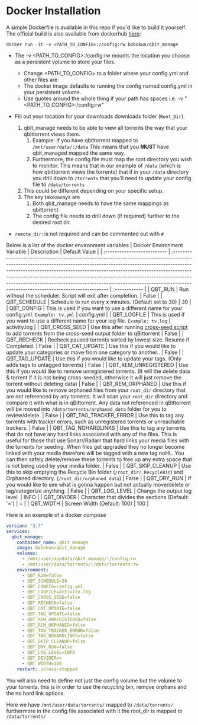 # Docker Installation

A simple Dockerfile is available in this repo if you'd like to build it yourself. The official build is also available from dockerhub [here](https://hub.docker.com/r/bobokun/qbit_manage): <br>

`docker run -it -v <PATH_TO_CONFIG>:/config:rw bobokun/qbit_manage`

* The -v <PATH_TO_CONFIG>:/config:rw mounts the location you choose as a persistent volume to store your files.
  * Change <PATH_TO_CONFIG> to a folder where your config.yml and other files are.
  * The docker image defaults to running the config named config.yml in your persistent volume.
  * Use quotes around the whole thing if your path has spaces i.e. -v "<PATH_TO_CONFIG>:/config:rw"

* Fill out your location for your downloads downloads folder (`Root_Dir`).
   1. qbit_manage needs to be able to view all torrents the way that your qbittorrent views them.
      1. Example: If you have qbittorrent mapped to `/mnt/user/data/:/data` This means that you **MUST** have qbit_managed mapped the same way.
      2. Furthermore, the config file must map the root directory you wish to monitor. This means that in our example of `/data` (which is how qbittorrent views the torrents) that if in your `/data` directory you drill down to `/torrents` that you'll need to update your config file to `/data/torrents`
   2. This could be different depending on your specific setup.
   3. The key takeaways are
      1. Both qbit_manage needs to have the same mappings as qbittorrent
      2. The config file needs to drill down (if required) further to the desired root dir.
* `remote_dir`: is not required and can be commented out with `#`

Below is a list of the docker environment variables
| Docker Environment Variable | Description                                                                                                                                                                                                                                                                                                                                                                                                                                                | Default Value |
| :-------------------------- | :--------------------------------------------------------------------------------------------------------------------------------------------------------------------------------------------------------------------------------------------------------------------------------------------------------------------------------------------------------------------------------------------------------------------------------------------------------- | :------------ |
| QBT_RUN                     | Run without the scheduler. Script will exit after completion.                                                                                                                                                                                                                                                                                                                                                                                              | False         |
| QBT_SCHEDULE                | Schedule to run every x minutes. (Default set to 30)                                                                                                                                                                                                                                                                                                                                                                                                       | 30            |
| QBT_CONFIG                  | This is used if you want to use a different name for your config.yml. `Example: tv.yml`                                                                                                                                                                                                                                                                                                                                                                    | config.yml    |
| QBT_LOGFILE                 | This is used if you want to use a different name for your log file. `Example: tv.log`                                                                                                                                                                                                                                                                                                                                                                      | activity.log  |
| QBT_CROSS_SEED              | Use this after running [cross-seed script](https://github.com/mmgoodnow/cross-seed) to add torrents from the cross-seed output folder to qBittorrent                                                                                                                                                                                                                                                                                                       | False         |
| QBT_RECHECK                 | Recheck paused torrents sorted by lowest size. Resume if Completed.                                                                                                                                                                                                                                                                                                                                                                                        | False         |
| QBT_CAT_UPDATE              | Use this if you would like to update your categories or move from one category to another..                                                                                                                                                                                                                                                                                                                                                                | False         |
| QBT_TAG_UPDATE              | Use this if you would like to update your tags. (Only adds tags to untagged torrents)                                                                                                                                                                                                                                                                                                                                                                      | False         |
| QBT_REM_UNREGISTERED        | Use this if you would like to remove unregistered torrents. (It will the delete data & torrent if it is not being cross-seeded, otherwise it will just remove the torrent without deleting data)                                                                                                                                                                                                                                                           | False         |
| QBT_REM_ORPHANED            | Use this if you would like to remove orphaned files from your `root_dir` directory that are not referenced by any torrents. It will scan your `root_dir` directory and compare it with what is in qBittorrent. Any data not referenced in qBittorrent will be moved into `/data/torrents/orphaned_data` folder for you to review/delete.                                                                                                                   | False         |
| QBT_TAG_TRACKER_ERROR       | Use this to tag any torrents with tracker errors, such as unregistered torrents or unreachable trackers.                                                                                                                                                                                                                                                                                                                                                   | False         |
| QBT_TAG_NOHARDLINKS         | Use this to tag any torrents that do not have any hard links associated with any of the files. This is useful for those that use Sonarr/Radarr that hard links your media files with the torrents for seeding. When files get upgraded they no longer become linked with your media therefore will be tagged with a new tag noHL. You can then safely delete/remove these torrents to free up any extra space that is not being used by your media folder. | False         |
| QBT_SKIP_CLEANUP            | Use this to skip emptying the Recycle Bin folder (`/root_dir/.RecycleBin`) and Orphaned directory. (`/root_dir/orphaned_data`)                                                                                                                                                                                                                                                                                                                             | False         |
| QBT_DRY_RUN                 | If you would like to see what is gonna happen but not actually move/delete or tag/categorize anything.                                                                                                                                                                                                                                                                                                                                                     | False         |
| QBT_LOG_LEVEL               | Change the output log level.                                                                                                                                                                                                                                                                                                                                                                                                                               | INFO          |
| QBT_DIVIDER                 | Character that divides the sections (Default: '=')                                                                                                                                                                                                                                                                                                                                                                                                         | =             |
| QBT_WIDTH                   | Screen Width (Default: 100)                                                                                                                                                                                                                                                                                                                                                                                                                                | 100           |

Here is an example of a docker compose

```yaml
version: "3.7"
services:
  qbit_manage:
    container_name: qbit_manage
    image: bobokun/qbit_manage
    volumes:
      - /mnt/user/appdata/qbit_manage/:/config:rw
      - /mnt/user/data/torrents/:/data/torrents:rw
    environment:
      - QBT_RUN=false
      - QBT_SCHEDULE=30
      - QBT_CONFIG=config.yml
      - QBT_LOGFILE=activity.log
      - QBT_CROSS_SEED=false
      - QBT_RECHECK=false
      - QBT_CAT_UPDATE=false
      - QBT_TAG_UPDATE=false
      - QBT_REM_UNREGISTERED=false
      - QBT_REM_ORPHANED=false
      - QBT_TAG_TRACKER_ERROR=false
      - QBT_TAG_NOHARDLINKS=false
      - QBT_SKIP_CLEANUP=false
      - QBT_DRY_RUN=false
      - QBT_LOG_LEVEL=INFO
      - QBT_DIVIDER==
      - QBT_WIDTH=100
    restart: unless-stopped
```

You will also need to define not just the config volume but the volume to your torrents, this is in order to use the recycling bin, remove orphans and the no hard link options

Here we have `/mnt/user/data/torrents/` mapped to `/data/torrents/` furthermore in the config file associated with it the root_dir is mapped to `/data/torrents/`
